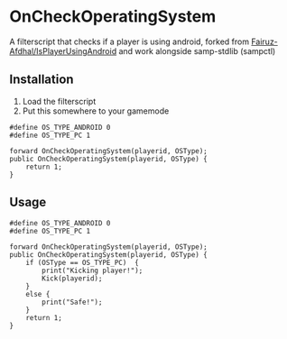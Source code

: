 # OnCheckOperatingSystem
A filterscript that checks if a player is using android, forked from [Fairuz-Afdhal/IsPlayerUsingAndroid](https://github.com/Fairuz-Afdhal/IsPlayerUsingAndroid) and work alongside samp-stdlib (sampctl)

## Installation
1. Load the filterscript
1. Put this somewhere to your gamemode
 
```pawn
#define OS_TYPE_ANDROID 0
#define OS_TYPE_PC 1

forward OnCheckOperatingSystem(playerid, OSType);
public OnCheckOperatingSystem(playerid, OSType) {
    return 1;
}
```

## Usage
```pawn
#define OS_TYPE_ANDROID 0
#define OS_TYPE_PC 1

forward OnCheckOperatingSystem(playerid, OSType);
public OnCheckOperatingSystem(playerid, OSType) {
    if (OSType == OS_TYPE_PC)  {
        print("Kicking player!");
        Kick(playerid);
    }
    else {
        print("Safe!");
    }
    return 1;
}
```
